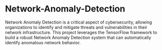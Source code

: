 # Network-Anomaly-Detection
Network Anomaly Detection is a critical aspect of cybersecurity, allowing organizations to identify and mitigate threats and vulnerabilities in their network infrastructure. This project leverages the TensorFlow framework to build a robust Network Anomaly Detection system that can automatically identify anomalous network behavior.
